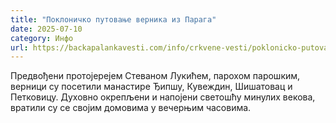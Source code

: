 ```yaml
---
title: "Поклоничко путовање верника из Парага"
date: 2025-07-10
category: Инфо
url: https://backapalankavesti.com/info/crkvene-vesti/poklonicko-putovanje-vernika-iz-paraga-2/
---
```


Предвођени протојерејем Стеваном Лукићем, парохом парошким, верници су посетили манастире Ђипшу, Кувеждин, Шишатовац и Петковицу. Духовно окрепљени и напојени светошћу минулих векова, вратили су се својим домовима у вечерњим часовима.

